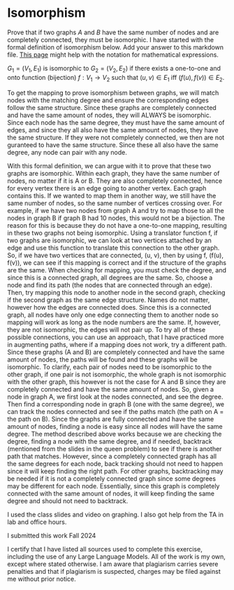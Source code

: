 # Isomorphism

Prove that if two graphs $A$ and $B$ have the same number of nodes and are
completely connected, they must be isomorphic. I have started with the formal
definition of isomorphism below. Add your answer to this markdown file. [This
page](https://docs.github.com/en/get-started/writing-on-github/working-with-advanced-formatting/writing-mathematical-expressions)
might help with the notation for mathematical expressions.

$G_1=(V_1 , E_1)$ is isomorphic to $G_2 = (V_2, E_2)$ if there exists a
one-to-one and onto function (bijection) $f: V_1 \rightarrow V_2$ such that $(u,v)
\in E_1$ iff $(f(u),f(v)) \in E_2$.

To get the mapping to prove isomorphism between graphs, we will match nodes with the matching degree and ensure the corresponding edges follow the same structure. Since these graphs are completely connected and have the same amount of nodes, they will ALWAYS be isomorphic. Since each node has the same degree, they must have the same amount of edges, and since they all also have the same amount of nodes, they have the same structure. If they were not completely connected, we then are not guranteed to have the same structure. Since these all also have the same degree, any node can pair with any node. 

With this formal definition, we can argue with it to prove that these two graphs are isomorphic. Within each graph, they have the same number of nodes, no matter if it is A or B. They are also completely connected, hence for every vertex there is an edge going to another vertex. Each graph contains this. If we wanted to map them in another way, we still have the same number of nodes, so the same number of vertices crossing over. For example, if we have two nodes from graph A and try to map those to all the nodes in graph B if graph B had 10 nodes, this would not be a bijection. The reason for this is because they do not have a one-to-one mapping, resulting in these two graphs not being isomorphic. Using a translator function f, if two graphs are isomorphic, we can look at two vertices attached by an edge and use this function to translate this connection to the other graph. So, if we have two vertices that are connected, (u, v), then by using f, (f(u), f(v)), we can see if this mapping is correct and if the structure of the graphs are the same. When checking for mapping, you must check the degree, and since this is a connected graph, all degrees are the same. So, choose a node and find its path (the nodes that are connected through an edge). Then, try mapping this node to another node in the second graph, checking if the second graph as the same edge structure. Names do not matter, however how the edges are connected does. Since this is a connected graph, all nodes have only one edge connecting them to another node so mapping will work as long as the node numbers are the same. If, however, they are not isomorphic, the edges will not pair up. To try all of these possible connections, you can use an approach, that I have practiced more in augmenting paths, where if a mapping does not work, try a different path. Since these graphs (A and B) are completely connected and have the same amount of nodes, the paths will be found and these graphs will be isomorphic. To clarify, each pair of nodes need to be isomorphic to the other graph, if one pair is not isomorphic, the whole graph is not isomorphic with the other graph, this however is not the case for A and B since they are completely connected and have the same amount of nodes. So, given a node in graph A, we first look at the nodes connected, and see the degree. Then find a corresponding node in graph B (one with the same degree), we can track the nodes  connected and see if the paths match (the path on A = the path on B). Since the graphs are fully connected and have the same amount of nodes, finding a node is easy since all nodes will have the same degree. The method described above works because we are checking the degree, finding a node with the same degree, and if needed, backtrack (mentioned from the slides in the queen problem) to see if there is another path that matches. However, since a completely connected graph has all the same degrees for each node, back tracking should not need to happen since it will keep finding the right path. For other graphs, backtracking may be needed if it is not a completely connected graph since some degrees may be different for each node. Essentially, since this graph is completely connected  with the same amount of nodes, it will keep finding the same degree and should not need to backtrack.


I used the class slides and video on graphing. I also got help from the TA in lab and office hours.

I submitted this work Fall 2024

I certify that I have listed all sources used to complete this exercise, including the use of any Large Language Models. All of the work is my own, except where stated otherwise. I am aware that plagiarism carries severe penalties and that if plagiarism is suspected, charges may be filed against me without prior notice.
